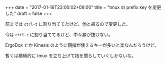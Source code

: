 +++
date = "2017-01-16T23:00:02+09:00"
title = "tmux の prefix key を変更した"
draft = false
+++

前までは `ctrl-t` に割り当ててたけど、他と被るので変更した。

今は `ctrl-z` に割り当ててるけど、中々癖が抜けない。

ErgoDox とか Kinesis のように親指が使えるキーが多いと楽なんだろうけど。

暫くは積極的に tmux を立ち上げて指を慣らしていくしかないな。

